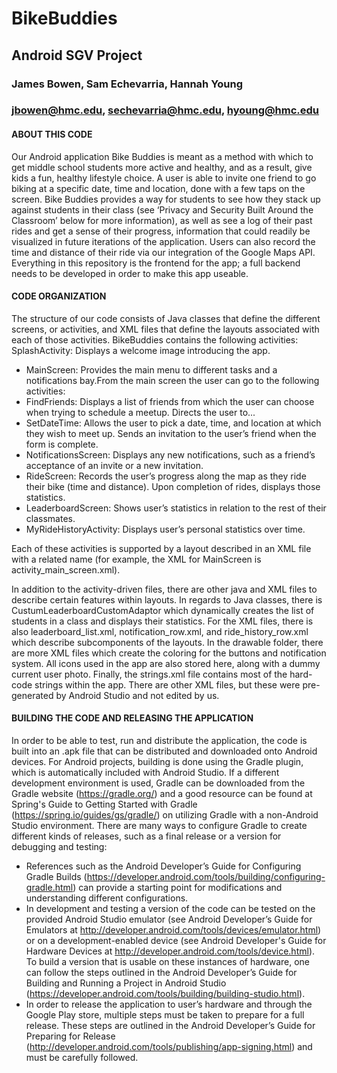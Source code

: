 # BikeBuddies
## Android SGV Project
### James Bowen, Sam Echevarria, Hannah Young
### jbowen@hmc.edu, sechevarria@hmc.edu, hyoung@hmc.edu

#### ABOUT THIS CODE

Our Android application Bike Buddies is meant as a method with which to get middle school students more active and healthy, and as a result, give kids a fun, healthy lifestyle choice. A user is able to invite one friend to go biking at a specific date, time and location, done with a few taps on the screen. Bike Buddies provides a way for students to see how they stack up against students in their class (see ‘Privacy and Security Built Around the Classroom’ below for more information), as well as see a log of their past rides and get a sense of their progress, information that could readily be visualized in future iterations of the application. Users can also record the time and distance of their ride via our integration of the Google Maps API. Everything in this repository is the frontend for the app; a full backend needs to be developed in order to make this app useable. 

#### CODE ORGANIZATION

The structure of our code consists of Java classes that define the different screens, or activities, and XML files that define the layouts associated with each of those activities. BikeBuddies contains the following activities: 
SplashActivity: Displays a welcome image introducing the app.
  * MainScreen: Provides the main menu to different tasks and a notifications bay.From the main screen the user can go to the following activities:
  * FindFriends: Displays a list of friends from which the user can choose when trying to schedule a meetup. Directs the user to...
  * SetDateTime: Allows the user to pick a date, time, and location at which they wish to meet up. Sends an invitation to the user’s friend when the form is complete.
  * NotificationsScreen: Displays any new notifications, such as a friend’s acceptance of an invite or a new invitation.
  * RideScreen: Records the user’s progress along the map as they ride their bike (time and distance). Upon completion of rides, displays those statistics.
  * LeaderboardScreen: Shows user’s statistics in relation to the rest of their classmates.
  * MyRideHistoryActivity: Displays user’s personal statistics over time.

Each of these activities is supported by a layout described in an XML file with a related name (for example, the XML for MainScreen is activity_main_screen.xml). 

In addition to the activity-driven files, there are other java and XML files to describe certain features within layouts. In regards to Java classes, there is CustumLeaderboardCustomAdaptor which dynamically creates the list of students in a class and displays their statistics. For the XML files, there is also leaderboard_list.xml, notification_row.xml, and ride_history_row.xml which describe subcomponents of the layouts. In the drawable folder, there are more XML files which create the coloring for the buttons and notification system. All icons used in the app are also stored here, along with a dummy current user photo. Finally, the strings.xml file contains most of the hard-code strings within the app. There are other XML files, but these were pre-generated by Android Studio and not edited by us.

#### BUILDING THE CODE AND RELEASING THE APPLICATION

In order to be able to test, run and distribute the application, the code is built into an .apk file that can be distributed and downloaded onto Android devices. For Android projects, building is done using the Gradle plugin, which is automatically included with Android Studio. If a different development environment is used, Gradle can be downloaded from the Gradle website (https://gradle.org/) and a good resource can be found at Spring's Guide to Getting Started with Gradle (https://spring.io/guides/gs/gradle/) on utilizing Gradle with a non-Android Studio environment.
There are many ways to configure Gradle to create different kinds of releases, such as a final release or a version for debugging and testing:

  * References such as the Android Developer’s Guide for Configuring Gradle Builds (https://developer.android.com/tools/building/configuring-gradle.html) can provide a starting point for modifications and understanding different configurations. 
  * In development and testing a version of the code can be tested on the provided Android Studio emulator (see Android Developer’s Guide for Emulators at http://developer.android.com/tools/devices/emulator.html)  or on a development-enabled device (see Android Developer's Guide for Hardware Devices at http://developer.android.com/tools/device.html). To build a version that is usable on these instances of hardware, one can follow the steps outlined in the Android Developer’s Guide for Building and Running a Project in Android Studio (https://developer.android.com/tools/building/building-studio.html). 
  * In order to release the application to user’s hardware and through the Google Play store, multiple steps must be taken to prepare for a full release. These steps are outlined in the Android Developer’s Guide for Preparing for Release (http://developer.android.com/tools/publishing/app-signing.html) and must be carefully followed.
